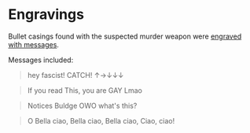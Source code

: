 # Engravings

Bullet casings found with the suspected murder weapon were [engraved with messages](https://archive.is/AJm9m).

Messages included:

> hey fascist! CATCH! ↑→↓↓↓

> If you read This, you are GAY Lmao

> Notices Buldge OWO what's this?

> O Bella ciao, Bella ciao, Bella ciao, Ciao, ciao!
